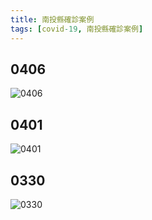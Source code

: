 ```yaml
---
title: 南投縣確診案例
tags: [covid-19, 南投縣確診案例]
---
```

## 0406
![0406](https://scontent.ftpe7-4.fna.fbcdn.net/v/t39.30808-6/277791179_287894260184876_4490894196754238854_n.jpg?_nc_cat=107&ccb=1-5&_nc_sid=730e14&_nc_ohc=5A5I-DQ1AXsAX9yO1l3&_nc_ht=scontent.ftpe7-4.fna&oh=00_AT-6TkHKkjycSHEgxnl1GeEUsoFcfn8avDis8iSnhXoyrA&oe=625319D3)
## 0401
![0401](https://scontent-tpe1-1.xx.fbcdn.net/v/t39.30808-6/277248650_1325519444526320_2570555648848814547_n.jpg?_nc_cat=102&ccb=1-5&_nc_sid=8bfeb9&_nc_ohc=Rcm0XiBjOxEAX-1qNyK&_nc_ht=scontent-tpe1-1.xx&oh=00_AT-djO8Ch_xv51tKnytMTrmlNFrfuqbXUuzOKLjTjSuwww&oe=624B1B4F)
## 0330
![0330](https://scontent-tpe1-1.xx.fbcdn.net/v/t39.30808-6/277667550_1324391177972480_8057904451955918570_n.png?_nc_cat=106&ccb=1-5&_nc_sid=730e14&_nc_ohc=WiV3sxDiKFkAX-sVKZq&_nc_ht=scontent-tpe1-1.xx&oh=00_AT8UapENx7V2Peb8FMeejbEUpJBsv0I5BVk_qv3tGir18w&oe=6249F691)
